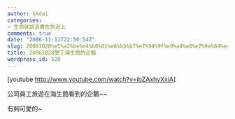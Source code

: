 ```yaml
---
author: kkdai
categories:
- 生命就該浪費在旅遊上
comments: true
date: "2006-11-11T22:50:54Z"
slug: 20061028%e5%a2%be%e4%b8%81%e6%b5%b7%e7%94%9f%e9%a4%a8%e7%9a%84%e4%bc%81%e9%b5%9d
title: 20061028墾丁海生館的企鵝
wordpress_id: 520
---
```


[youtube http://www.youtube.com/watch?v=ibZAxhyXxiA]

公司員工旅遊在海生館看到的企鵝~~

有夠可愛的~
